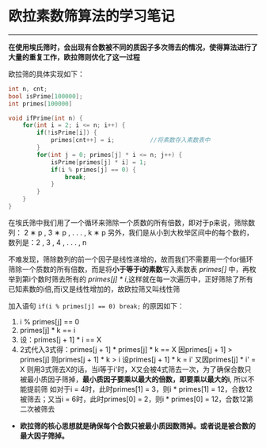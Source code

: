 # 欧拉素数筛算法的学习笔记

****

**在使用埃氏筛时，会出现有合数被不同的质因子多次筛去的情况，使得算法进行了大量的重复工作，欧拉筛则优化了这一过程**

欧拉筛的具体实现如下：

```c++
int n, cnt;
bool isPrime[100000];
int primes[100000]

void ifPrime(int n) {
    for(int i = 2; i <= n; i++) {
        if(!isPrime[i]) {
            primes[cnt++] = i;          //将素数存入素数表中
        }
        for(int j = 0; primes[j] * i <= n; j++) {
            isPrime[primes[j] * i] = 1;
            if(i % primes[j] == 0) {
                break;
            }
        }
    }
}
```

在埃氏筛中我们用了一个循环来筛除一个质数的所有倍数，即对于p来说，筛除数列： 2 ∗ p , 3 ∗ p , . . . , k ∗ p
另外，我们是从小到大枚举区间中的每个数的，数列是：2 , 3 , 4 , . . . , n

不难发现，筛除数列的前一个因子是线性递增的，故而我们不需要用一个for循环筛除一个质数的所有倍数，而是将**小于等于i的素数**写入素数表 *primes[]* 中，再枚举到第i个数时筛去所有的 *primes[j] * i*,这样就在每一次遍历中，正好筛除了所有已知素数的i倍,而i又是线性增加的，故欧拉筛又叫线性筛

加入语句 `if(i % primes[j] == 0) break;` 的原因如下：
1. i % primes[j] == 0
2. primes[j] * k == i
3. 设：primes[j + 1] * i == X
4. 2式代入3式得：primes[j + 1] * primes[j] * k == X
因primes[j + 1] > primes[j]
则primes[j + 1] * k > i
设primes[j + 1] * k = i'
又因primes[j] * i' = X
则用3式筛去X的话，当i等于i'时，X又会被4式筛去一次，为了确保合数只被最小质因子筛掉，**最小质因子要乘以最大的倍数，即要乘以最大的i**, 所以不能提前筛
如对于i = 4时，此时primes[1] = 3，则i * primes[1] = 12，合数12被筛去；又当i = 6时，此时primes[0] = 2，则i * primes[0] = 12，合数12第二次被筛去

- **欧拉筛的核心思想就是确保每个合数只被最小质因数筛掉。或者说是被合数的最大因子筛掉。**
